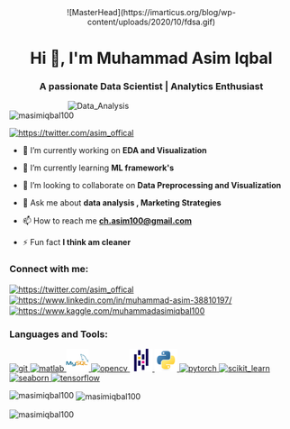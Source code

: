 <center>![MasterHead](https://imarticus.org/blog/wp-content/uploads/2020/10/fdsa.gif)</center>
<h1 align="center">Hi 👋, I'm Muhammad Asim Iqbal</h1>
<h3 align="center">A passionate Data Scientist | Analytics Enthusiast</h3>
<img align="right" alt="Data_Analysis" width="400" src="https://imgflip.com/gif/89k6n9">

<p align="left"> <img src="https://komarev.com/ghpvc/?username=masimiqbal100&label=Profile%20views&color=0e75b6&style=flat" alt="masimiqbal100" /> </p>

<p align="left"> <a href="https://twitter.com/https://twitter.com/asim_offical" target="blank"><img src="https://img.shields.io/twitter/follow/https://twitter.com/asim_offical?logo=twitter&style=for-the-badge" alt="https://twitter.com/asim_offical" /></a> </p>

- 🔭 I’m currently working on **EDA and Visualization**

- 🌱 I’m currently learning **ML framework's**

- 👯 I’m looking to collaborate on **Data Preprocessing and Visualization**

- 💬 Ask me about **data analysis , Marketing Strategies**

- 📫 How to reach me **ch.asim100@gmail.com**

- ⚡ Fun fact **I think am cleaner**

<h3 align="left">Connect with me:</h3>
<p align="left">
<a href="https://twitter.com/https://twitter.com/asim_offical" target="blank"><img align="center" src="https://raw.githubusercontent.com/rahuldkjain/github-profile-readme-generator/master/src/images/icons/Social/twitter.svg" alt="https://twitter.com/asim_offical" height="30" width="40" /></a>
<a href="https://linkedin.com/in/https://www.linkedin.com/in/muhammad-asim-38810197/" target="blank"><img align="center" src="https://raw.githubusercontent.com/rahuldkjain/github-profile-readme-generator/master/src/images/icons/Social/linked-in-alt.svg" alt="https://www.linkedin.com/in/muhammad-asim-38810197/" height="30" width="40" /></a>
<a href="https://kaggle.com/https://www.kaggle.com/muhammadasimiqbal100" target="blank"><img align="center" src="https://raw.githubusercontent.com/rahuldkjain/github-profile-readme-generator/master/src/images/icons/Social/kaggle.svg" alt="https://www.kaggle.com/muhammadasimiqbal100" height="30" width="40" /></a>
</p>

<h3 align="left">Languages and Tools:</h3>
<p align="left"> <a href="https://git-scm.com/" target="_blank" rel="noreferrer"> <img src="https://www.vectorlogo.zone/logos/git-scm/git-scm-icon.svg" alt="git" width="40" height="40"/> </a> <a href="https://www.mathworks.com/" target="_blank" rel="noreferrer"> <img src="https://upload.wikimedia.org/wikipedia/commons/2/21/Matlab_Logo.png" alt="matlab" width="40" height="40"/> </a> <a href="https://www.mysql.com/" target="_blank" rel="noreferrer"> <img src="https://raw.githubusercontent.com/devicons/devicon/master/icons/mysql/mysql-original-wordmark.svg" alt="mysql" width="40" height="40"/> </a> <a href="https://opencv.org/" target="_blank" rel="noreferrer"> <img src="https://www.vectorlogo.zone/logos/opencv/opencv-icon.svg" alt="opencv" width="40" height="40"/> </a> <a href="https://pandas.pydata.org/" target="_blank" rel="noreferrer"> <img src="https://raw.githubusercontent.com/devicons/devicon/2ae2a900d2f041da66e950e4d48052658d850630/icons/pandas/pandas-original.svg" alt="pandas" width="40" height="40"/> </a> <a href="https://www.python.org" target="_blank" rel="noreferrer"> <img src="https://raw.githubusercontent.com/devicons/devicon/master/icons/python/python-original.svg" alt="python" width="40" height="40"/> </a> <a href="https://pytorch.org/" target="_blank" rel="noreferrer"> <img src="https://www.vectorlogo.zone/logos/pytorch/pytorch-icon.svg" alt="pytorch" width="40" height="40"/> </a> <a href="https://scikit-learn.org/" target="_blank" rel="noreferrer"> <img src="https://upload.wikimedia.org/wikipedia/commons/0/05/Scikit_learn_logo_small.svg" alt="scikit_learn" width="40" height="40"/> </a> <a href="https://seaborn.pydata.org/" target="_blank" rel="noreferrer"> <img src="https://seaborn.pydata.org/_images/logo-mark-lightbg.svg" alt="seaborn" width="40" height="40"/> </a> <a href="https://www.tensorflow.org" target="_blank" rel="noreferrer"> <img src="https://www.vectorlogo.zone/logos/tensorflow/tensorflow-icon.svg" alt="tensorflow" width="40" height="40"/> </a> </p>

<p><img align="left" src="https://github-readme-stats.vercel.app/api/top-langs?username=masimiqbal100&show_icons=true&locale=en&layout=compact" alt="masimiqbal100" /></p>

<p>&nbsp;<img align="center" src="https://github-readme-stats.vercel.app/api?username=masimiqbal100&show_icons=true&locale=en" alt="masimiqbal100" /></p>

<p><img align="center" src="https://github-readme-streak-stats.herokuapp.com/?user=masimiqbal100&" alt="masimiqbal100" /></p>
